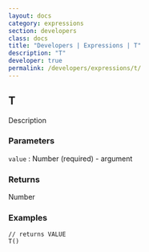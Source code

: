 ```yaml
---
layout: docs
category: expressions
section: developers
class: docs
title: "Developers | Expressions | T"
description: "T"
developer: true
permalink: /developers/expressions/t/
---
```


## T

Description

### Parameters
`value` : Number (required) - argument

### Returns
Number

### Examples
```
// returns VALUE
T()
```